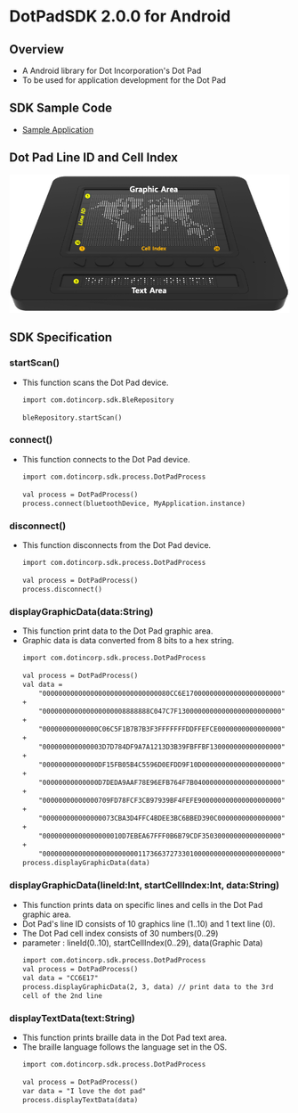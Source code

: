 # DotPadSDK 2.0.0 for Android

## Overview
* A Android library for Dot Incorporation's Dot Pad
* To be used for application development for the Dot Pad

## SDK Sample Code
* [Sample Application](https://github.com/dotincorp/dotpad-sample-code/tree/main/Android/2.0.0)

## Dot Pad Line ID and Cell Index
   <img src="images/dotpad.png">
    
## SDK Specification
### startScan()
* This function scans the Dot Pad device.
    ```
    import com.dotincorp.sdk.BleRepository

    bleRepository.startScan()
    ```

### connect()
* This function connects to the Dot Pad device.
    ```
    import com.dotincorp.sdk.process.DotPadProcess

    val process = DotPadProcess()
    process.connect(bluetoothDevice, MyApplication.instance)
    ```    

### disconnect()
* This function disconnects from the Dot Pad device.
    ```
    import com.dotincorp.sdk.process.DotPadProcess

    val process = DotPadProcess()
    process.disconnect()
    ```    

### displayGraphicData(data:String)
* This function print data to the Dot Pad graphic area.
* Graphic data is data converted from 8 bits to a hex string.
    ```
    import com.dotincorp.sdk.process.DotPadProcess

    val process = DotPadProcess()
    val data =
        "00000000000000000000000000000080CC6E170000000000000000000000" +
        "000000000000000000008888888C047C7F13000000000000000000000000" +
        "00000000000000C06C5F1B7B7B3F3FFFFFFFDDFFEFCE0000000000000000" +
        "000000000000003D7D784DF9A7A1213D3B39FBFFBF130000000000000000" +
        "00000000000000DF15FB05B4C5596D0EFDD9F10D00000000000000000000" +
        "00000000000000D7DEDA9AAF78E96EFB764F7B0400000000000000000000" +
        "00000000000000709FD78FCF3CB97939BF4FEFE900000000000000000000" +
        "000000000000000073CBA3D4FFC4BDEE3BC6BBED390C0000000000000000" +
        "00000000000000000010D7EBEA67FFF0B6B79CDF35030000000000000000" +
        "000000000000000000000000117366372733010000000000000000000000"    
    process.displayGraphicData(data)
    ```

### displayGraphicData(lineId:Int, startCellIndex:Int, data:String)
* This function prints data on specific lines and cells in the Dot Pad graphic area.
* Dot Pad's line ID consists of 10 graphics line (1..10) and 1 text line (0).
* The Dot Pad cell index consists of 30 numbers(0..29)
* parameter : lineId(0..10), startCellIndex(0..29), data(Graphic Data)
    ```
    import com.dotincorp.sdk.process.DotPadProcess
    val process = DotPadProcess()
    val data = "CC6E17"
    process.displayGraphicData(2, 3, data) // print data to the 3rd cell of the 2nd line
    ```

### displayTextData(text:String)
* This function prints braille data in the Dot Pad text area.
* The braille language follows the language set in the OS.
    ```
    import com.dotincorp.sdk.process.DotPadProcess

    val process = DotPadProcess()
    var data = "I love the dot pad"
    process.displayTextData(data)
    ```
